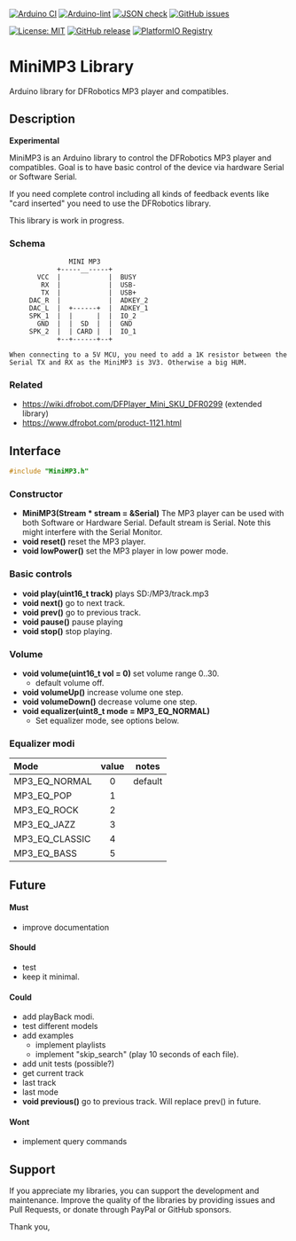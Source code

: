 
[![Arduino CI](https://github.com/RobTillaart/MiniMP3/workflows/Arduino%20CI/badge.svg)](https://github.com/marketplace/actions/arduino_ci)
[![Arduino-lint](https://github.com/RobTillaart/MiniMP3/actions/workflows/arduino-lint.yml/badge.svg)](https://github.com/RobTillaart/MiniMP3/actions/workflows/arduino-lint.yml)
[![JSON check](https://github.com/RobTillaart/MiniMP3/actions/workflows/jsoncheck.yml/badge.svg)](https://github.com/RobTillaart/MiniMP3/actions/workflows/jsoncheck.yml)
[![GitHub issues](https://img.shields.io/github/issues/RobTillaart/MiniMP3.svg)](https://github.com/RobTillaart/MiniMP3/issues)

[![License: MIT](https://img.shields.io/badge/license-MIT-green.svg)](https://github.com/RobTillaart/MiniMP3/blob/master/LICENSE)
[![GitHub release](https://img.shields.io/github/release/RobTillaart/MiniMP3.svg?maxAge=3600)](https://github.com/RobTillaart/MiniMP3/releases)
[![PlatformIO Registry](https://badges.registry.platformio.org/packages/robtillaart/library/MiniMP3.svg)](https://registry.platformio.org/libraries/robtillaart/MiniMP3)


# MiniMP3 Library

Arduino library for DFRobotics MP3 player and compatibles.


## Description

**Experimental**

MiniMP3 is an Arduino library to control the DFRobotics MP3 player and compatibles.
Goal is to have basic control of the device via hardware Serial or Software Serial.

If you need complete control including all kinds of feedback events like
"card inserted" you need to use the DFRobotics library.

This library is work in progress.


### Schema

```
               MINI MP3
            +-----__-----+
       VCC  |            |  BUSY
        RX  |            |  USB-
        TX  |            |  USB+
     DAC_R  |            |  ADKEY_2
     DAC_L  |  +------+  |  ADKEY_1
     SPK_1  |  |      |  |  IO_2
       GND  |  |  SD  |  |  GND
     SPK_2  |  | CARD |  |  IO_1
            +--+------+--+

When connecting to a 5V MCU, you need to add a 1K resistor between the
Serial TX and RX as the MiniMP3 is 3V3. Otherwise a big HUM.
```


### Related

- https://wiki.dfrobot.com/DFPlayer_Mini_SKU_DFR0299  (extended library)
- https://www.dfrobot.com/product-1121.html


## Interface

```cpp
#include "MiniMP3.h"
```

### Constructor

- **MiniMP3(Stream \* stream = &Serial)** The MP3 player can be used with
both Software or Hardware Serial.
Default stream is Serial. Note this might interfere with the Serial Monitor.
- **void reset()** reset the MP3 player.
- **void lowPower()** set the MP3 player in low power mode.


### Basic controls

- **void play(uint16_t track)** plays SD:/MP3/track.mp3
- **void next()** go to next track.
- **void prev()** go to previous track.
- **void pause()** pause playing
- **void stop()** stop playing.


### Volume

- **void volume(uint16_t vol = 0)** set volume range 0..30. 
  - default volume off.
- **void volumeUp()** increase volume one step.
- **void volumeDown()** decrease volume one step.
- **void equalizer(uint8_t mode = MP3_EQ_NORMAL)** 
  - Set equalizer mode, see options below.


### Equalizer modi

|  Mode            |  value  |  notes    |
|:-----------------|:-------:|:---------:|
|  MP3_EQ_NORMAL   |    0    |  default
|  MP3_EQ_POP      |    1    |
|  MP3_EQ_ROCK     |    2    |
|  MP3_EQ_JAZZ     |    3    |
|  MP3_EQ_CLASSIC  |    4    |
|  MP3_EQ_BASS     |    5    |


## Future

#### Must

- improve documentation

#### Should

- test
- keep it minimal.

#### Could

- add playBack modi.
- test different models
- add examples
  - implement playlists
  - implement "skip_search" (play 10 seconds of each file).
- add unit tests (possible?)
- get current track
- last track
- last mode
- **void previous()** go to previous track. Will replace prev() in future.

#### Wont

- implement query commands


## Support

If you appreciate my libraries, you can support the development and maintenance.
Improve the quality of the libraries by providing issues and Pull Requests, or
donate through PayPal or GitHub sponsors.

Thank you,

